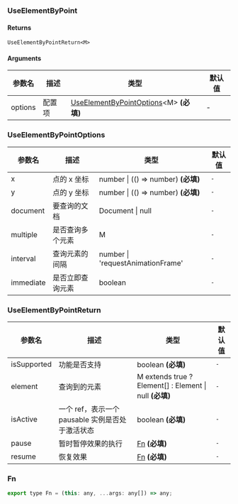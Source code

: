 ### UseElementByPoint

#### Returns
`UseElementByPointReturn<M>`

#### Arguments
|参数名|描述|类型|默认值|
|---|---|---|---|
|options|配置项|[UseElementByPointOptions](#UseElementByPointOptions)&lt;M&gt;  **(必填)**|-|

### UseElementByPointOptions

|参数名|描述|类型|默认值|
|---|---|---|---|
|x|点的 x 坐标|number \| (() => number)  **(必填)**|`-`|
|y|点的 y 坐标|number \| (() => number)  **(必填)**|`-`|
|document|要查询的文档|Document \| null |`-`|
|multiple|是否查询多个元素|M |`-`|
|interval|查询元素的间隔|number \| 'requestAnimationFrame' |`-`|
|immediate|是否立即查询元素|boolean |`-`|

### UseElementByPointReturn

|参数名|描述|类型|默认值|
|---|---|---|---|
|isSupported|功能是否支持|boolean  **(必填)**|`-`|
|element|查询到的元素|M extends true ? Element[] : Element \| null  **(必填)**|`-`|
|isActive|一个 ref，表示一个 pausable 实例是否处于激活状态|boolean  **(必填)**|`-`|
|pause|暂时暂停效果的执行|[Fn](#Fn)  **(必填)**|`-`|
|resume|恢复效果|[Fn](#Fn)  **(必填)**|`-`|

### Fn

```js
export type Fn = (this: any, ...args: any[]) => any;
```